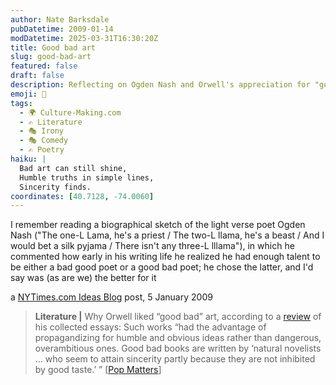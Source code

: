 ```yaml
---
author: Nate Barksdale
pubDatetime: 2009-01-14
modDatetime: 2025-03-31T16:30:20Z
title: Good bad art
slug: good-bad-art
featured: false
draft: false
description: Reflecting on Ogden Nash and Orwell's appreciation for "good bad" art.
emoji: 🎨
tags:
  - 🌍 Culture-Making.com
  - ✍️ Literature
  - 🎭 Irony
  - 🎭 Comedy
  - ✍️ Poetry
haiku: |
  Bad art can still shine,  
  Humble truths in simple lines,  
  Sincerity finds.
coordinates: [40.7128, -74.0060]
---
```


I remember reading a biographical sketch of the light verse poet Ogden Nash ("The one-L Lama, he's a priest / The two-L llama, he's a beast / And I would bet a silk pyjama / There isn't any three-L lllama"), in which he commented how early in his writing life he realized he had enough talent to be either a bad good poet or a good bad poet; he chose the latter, and I'd say was (as are we) the better for it

a [NYTimes.com Ideas Blog](http://ideas.blogs.nytimes.com/2009/01/05/for-orwell-bad-art-was-good/) post, 5 January 2009

> **Literature |** Why Orwell liked “good bad” art, according to a [review](http://web.archive.org/web/20130124041317/http://www.popmatters.com/pm/feature/65819-george-orwell-forgiving-and-championing-bad-art-1/) of his collected essays: Such works “had the advantage of propagandizing for humble and obvious ideas rather than dangerous, overambitious ones. Good bad books are written by ‘natural novelists … who seem to attain sincerity partly because they are not inhibited by good taste.’ ” [[Pop Matters](http://web.archive.org/web/20130124041317/http://www.popmatters.com/pm/feature/65819-george-orwell-forgiving-and-championing-bad-art-1/)]
